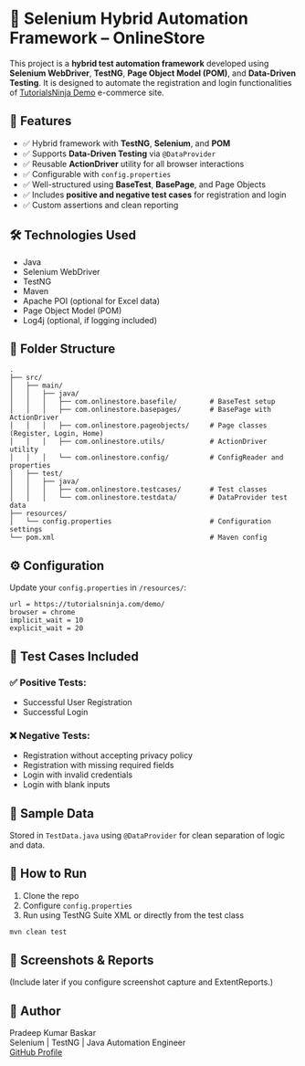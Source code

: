 # 📘 Selenium Hybrid Automation Framework – OnlineStore

This project is a **hybrid test automation framework** developed using **Selenium WebDriver**, **TestNG**, **Page Object Model (POM)**, and **Data-Driven Testing**. It is designed to automate the registration and login functionalities of [TutorialsNinja Demo](https://tutorialsninja.com/demo/) e-commerce site.

## 🚀 Features

- ✅ Hybrid framework with **TestNG**, **Selenium**, and **POM**
- ✅ Supports **Data-Driven Testing** via `@DataProvider`
- ✅ Reusable **ActionDriver** utility for all browser interactions
- ✅ Configurable with `config.properties`
- ✅ Well-structured using **BaseTest**, **BasePage**, and Page Objects
- ✅ Includes **positive and negative test cases** for registration and login
- ✅ Custom assertions and clean reporting

## 🛠️ Technologies Used

- Java
- Selenium WebDriver
- TestNG
- Maven
- Apache POI (optional for Excel data)
- Page Object Model (POM)
- Log4j (optional, if logging included)

## 📁 Folder Structure

```
.
├── src/
│   ├── main/
│   │   ├── java/
│   │   │   ├── com.onlinestore.basefile/        # BaseTest setup
│   │   │   ├── com.onlinestore.basepages/       # BasePage with ActionDriver
│   │   │   ├── com.onlinestore.pageobjects/     # Page classes (Register, Login, Home)
│   │   │   ├── com.onlinestore.utils/           # ActionDriver utility
│   │   │   └── com.onlinestore.config/          # ConfigReader and properties
│   ├── test/
│   │   ├── java/
│   │   │   ├── com.onlinestore.testcases/       # Test classes
│   │   │   └── com.onlinestore.testdata/        # DataProvider test data
├── resources/
│   └── config.properties                        # Configuration settings
└── pom.xml                                      # Maven config
```

## ⚙️ Configuration

Update your `config.properties` in `/resources/`:

```properties
url = https://tutorialsninja.com/demo/
browser = chrome
implicit_wait = 10
explicit_wait = 20
```

## 🧪 Test Cases Included

### ✅ Positive Tests:
- Successful User Registration
- Successful Login

### ❌ Negative Tests:
- Registration without accepting privacy policy
- Registration with missing required fields
- Login with invalid credentials
- Login with blank inputs

## 🧬 Sample Data

Stored in `TestData.java` using `@DataProvider` for clean separation of logic and data.

## 🔧 How to Run

1. Clone the repo
2. Configure `config.properties`
3. Run using TestNG Suite XML or directly from the test class

```bash
mvn clean test
```

## 📸 Screenshots & Reports

(Include later if you configure screenshot capture and ExtentReports.)

## 🙌 Author

Pradeep Kumar Baskar  
Selenium | TestNG | Java Automation Engineer  
[GitHub Profile](https://github.com/Pradeepbaskar07)
